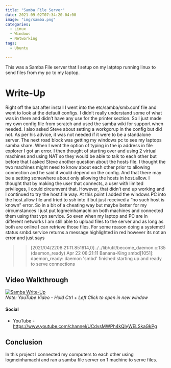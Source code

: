 ```yaml
---
title: "Samba File Server"
date: 2021-09-02T07:34:20-04:00
image: "img/samba.png"
categories:
  - Linux
  - Windows
  - Networking
tags:
  - Ubuntu

---
```


This was a Samba File server that I setup on my latptop running linux to send files from my pc to my laptop.
<!--more-->

# Write-Up

Right off the bat after install I went into the etc/samba/smb.conf file and went to look at the
default configs. I didn’t really understand some of what was in there and didn’t have any use for the
printer section. So I just made my own config file from scratch and used the samba wiki for support when
needed. I also asked Steve about setting a workgorup in the config but did not. As per his advice, it was
not needed if it were to be a standalone server. The next road block was getting my windows pc to see my
laptops samba share. When I went the option of typing in the ip address in file explorer I got an error. I
then thought of starting over and using 2 virtual machines and using NAT so they would be able to talk to
each other but before that I asked Steve another question about the hosts file. I thought the two machines
might need to know about each other prior to allowing connection and he said it would depend on the
config. And that there may be a setting somewhere about only allowing the hosts in host.allow. I thought
that by making the user that connects, a user with limited privileges, I could circumvent that. However,
that didn’t end up working and I continued to try the host.file way. At this point I added the windows PC
into the host.allow file and tried to ssh into it but just received a “no such host is known” error. So in a bit
of a cheating way but maybe better for my circumstances I just put logmeinhamachi on both machines
and connected them using that vpn service. So even when my laptop and PC are in different networks I
am still able to upload files to the server and as long as both are online I can retrieve those files. For some
reason doing a systemctl status smbd.service returns a message highlighted in red however its not an error
and just says

>>[2021/04/2208:21:11.851914,0]../../lib/util/become_daemon.c:135(daemon_ready)
Apr 22 08:21:11 Banana-King smbd[1051]: daemon_ready: daemon 'smbd' finished
starting up and ready to serve connections


## Video Walkthrough

[![Samba Write-Up](http://sysads.co.uk/wp-content/uploads/2016/05/samba-smb-700x328.jpg)](https://youtu.be/4iO9VSXM4Ns)  
_Note: YouTube Video - Hold Ctrl + Left Click to open in new window_

#### Social

- YouTube - <https://www.youtube.com/channel/UCdvsMWPh4kQIyWELSkaGkPg>


## Conclusion

In this project I connected my computers to each other using logmeinhamachi and ran a samba file server on 1 machine to serve files.
